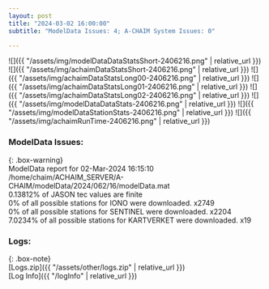 ```yaml
---
layout: post
title: "2024-03-02 16:00:00"
subtitle: "ModelData Issues: 4; A-CHAIM System Issues: 0"

---
```


![]({{ "/assets/img/modelDataDataStatsShort-2406216.png" | relative_url }})
![]({{ "/assets/img/achaimDataStatsShort-2406216.png" | relative_url }})
![]({{ "/assets/img/achaimDataStatsLong00-2406216.png" | relative_url }})
![]({{ "/assets/img/achaimDataStatsLong01-2406216.png" | relative_url }})
![]({{ "/assets/img/achaimDataStatsLong02-2406216.png" | relative_url }})
![]({{ "/assets/img/modelDataDataStats-2406216.png" | relative_url }})
![]({{ "/assets/img/modelDataStationStats-2406216.png" | relative_url }})
![]({{ "/assets/img/achaimRunTime-2406216.png" | relative_url }})


### ModelData Issues:  
  
{: .box-warning}  
 ModelData report for 02-Mar-2024 16:15:10   
 /home/chaim/ACHAIM_SERVER/A-CHAIM/modelData/2024/062/16/modelData.mat   
 0.13812% of JASON tec values are finite   
 0% of all possible stations for IONO were downloaded. x2749   
 0% of all possible stations for SENTINEL were downloaded. x2204   
 7.0234% of all possible stations for KARTVERKET were downloaded. x19   
  


### Logs:  
  
{: .box-note}  
[Logs.zip]({{ "/assets/other/logs.zip" | relative_url }})  
[Log Info]({{ "/logInfo" | relative_url }})  
